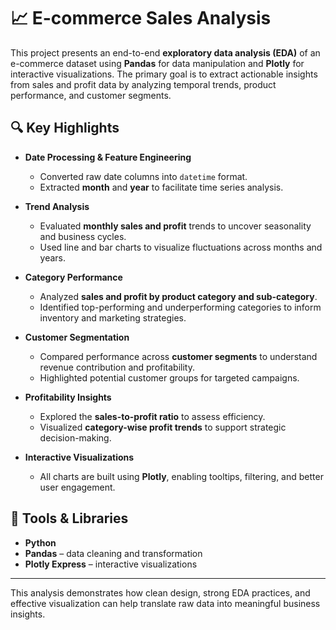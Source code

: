# 📈 E-commerce Sales Analysis

This project presents an end-to-end **exploratory data analysis (EDA)** of an e-commerce dataset using **Pandas** for data manipulation and **Plotly** for interactive visualizations. The primary goal is to extract actionable insights from sales and profit data by analyzing temporal trends, product performance, and customer segments.

## 🔍 Key Highlights

- **Date Processing & Feature Engineering**
  - Converted raw date columns into `datetime` format.
  - Extracted **month** and **year** to facilitate time series analysis.

- **Trend Analysis**
  - Evaluated **monthly sales and profit** trends to uncover seasonality and business cycles.
  - Used line and bar charts to visualize fluctuations across months and years.

- **Category Performance**
  - Analyzed **sales and profit by product category and sub-category**.
  - Identified top-performing and underperforming categories to inform inventory and marketing strategies.

- **Customer Segmentation**
  - Compared performance across **customer segments** to understand revenue contribution and profitability.
  - Highlighted potential customer groups for targeted campaigns.

- **Profitability Insights**
  - Explored the **sales-to-profit ratio** to assess efficiency.
  - Visualized **category-wise profit trends** to support strategic decision-making.

- **Interactive Visualizations**
  - All charts are built using **Plotly**, enabling tooltips, filtering, and better user engagement.

## 🧰 Tools & Libraries

- **Python**
- **Pandas** – data cleaning and transformation
- **Plotly Express** – interactive visualizations

---

This analysis demonstrates how clean design, strong EDA practices, and effective visualization can help translate raw data into meaningful business insights.
